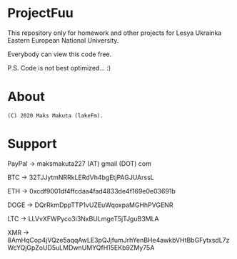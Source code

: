 # ProjectFuu
This repository only for homework and other projects for Lesya Ukrainka Eastern European National University.

Everybody can view this code free. 

P.S. Code is not best optimіzed... :)

# About
	(C) 2020 Maks Makuta (lakeFm).


# Support

 PayPal -> maksmakuta227 (AT) gmail (DOT) com
 
 BTC -> 32TJJytmNRRkLERdVh4bgEtjPAGJUArssL
 
 ETH -> 0xcdf9001df4ffcdaa4fad4833de4f169e0e03691b
 
 DOGE -> DQrRkmDppTTP1vUZEuWqoxpaMGHhPVGENR
 
 LTC -> LLVvXFWPyco3i3NxBULmgeT5jTJguB3MLA
 
 XMR -> 8AmHqCop4jVQze5aqqAwLE3pQJjfumJrhYenBHe4awkbVHtBbGFytxsdL7zWcYQjGpZoUD5uLMDwnUMYQfH15EKb9ZMy75A
 
 
